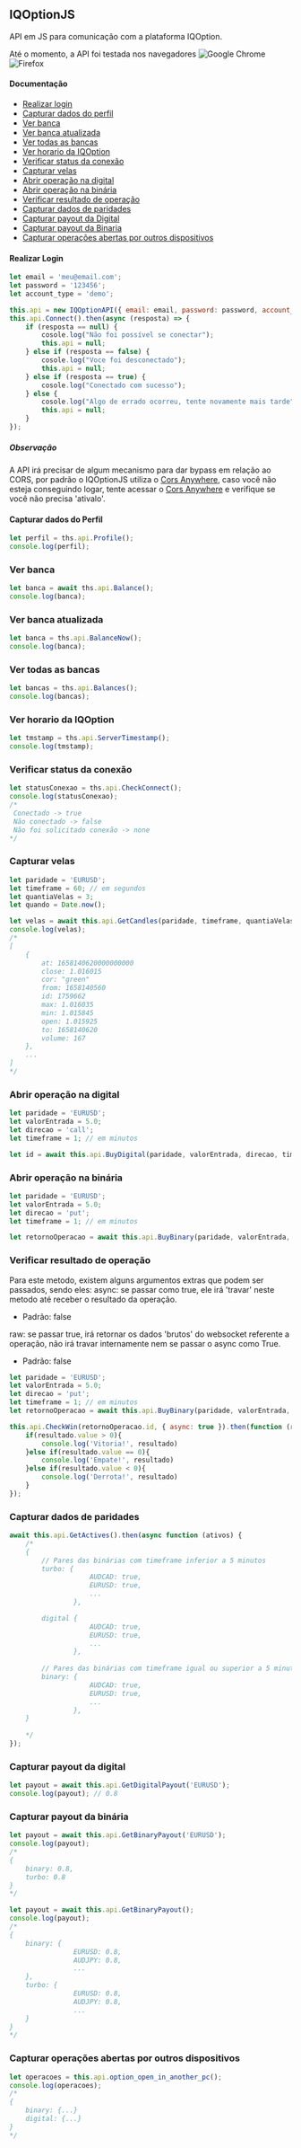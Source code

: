 ## IQOptionJS

API em JS para comunicação com a plataforma IQOption.

Até o momento, a API foi testada nos navegadores ![Google Chrome](https://img.shields.io/badge/Google%20Chrome-4285F4?style=for-the-badge&logo=GoogleChrome&logoColor=white) ![Firefox](https://img.shields.io/badge/Firefox-FF7139?style=for-the-badge&logo=Firefox-Browser&logoColor=white)

#### Documentação
   - [Realizar login](#realizar-login)
   - [Capturar dados do perfil](#capturar-dados-do-perfil)
   - [Ver banca](#ver-banca)
   - [Ver banca atualizada](#ver-banca-atualizada)
   - [Ver todas as bancas](#ver-todas-as-bancas)
   - [Ver horario da IQOption](#ver-horario-da-iqoption)
   - [Verificar status da conexão](#verificar-status-da-conexão)
   - [Capturar velas](#capturar-velas)
   - [Abrir operação na digital](#abrir-operação-na-digital)
   - [Abrir operação na binária](#abrir-operação-na-binária)
   - [Verificar resultado de operação](#verificar-resultado-de-operação)
   - [Capturar dados de paridades](#capturar-dados-de-paridades)
   - [Capturar payout da Digital](#capturar-payout-da-digital)
   - [Capturar payout da Binaria](#capturar-payout-da-binária)
   - [Capturar operações abertas por outros dispositivos](#capturar-operações-abertas-por-outros-dispositivos)

#### Realizar Login
``` javascript
let email = 'meu@email.com';
let password = '123456';
let account_type = 'demo';

this.api = new IQOptionAPI({ email: email, password: password, account_type: account_type, });
this.api.Connect().then(async (resposta) => {
    if (resposta == null) {
        cosole.log("Não foi possível se conectar");
        this.api = null;
    } else if (resposta == false) {
        cosole.log("Voce foi desconectado");
        this.api = null;
    } else if (resposta == true) {
        cosole.log("Conectado com sucesso");
    } else {
        cosole.log("Algo de errado ocorreu, tente novamente mais tarde");
        this.api = null;
    }
});
```

 ##### Observação
 A API irá precisar de algum mecanismo para dar bypass em relação ao CORS, por padrão o IQOptionJS utiliza o [Cors Anywhere](https://cors-anywhere.herokuapp.com/), caso você não esteja conseguindo logar, tente acessar o [Cors Anywhere](https://cors-anywhere.herokuapp.com/) e verifique se você não precisa 'ativalo'.

#### Capturar dados do Perfil
``` javascript
let perfil = ths.api.Profile();
console.log(perfil);
```

### Ver banca
``` javascript
let banca = await ths.api.Balance();
console.log(banca);
```

### Ver banca atualizada
``` javascript
let banca = ths.api.BalanceNow();
console.log(banca);
```

### Ver todas as bancas
``` javascript
let bancas = ths.api.Balances();
console.log(bancas);
```

### Ver horario da IQOption
``` javascript
let tmstamp = ths.api.ServerTimestamp();
console.log(tmstamp);
```

### Verificar status da conexão
``` javascript
let statusConexao = ths.api.CheckConnect();
console.log(statusConexao);
/*
 Conectado -> true
 Não conectado -> false
 Não foi solicitado conexão -> none
*/

```

### Capturar velas
``` javascript
let paridade = 'EURUSD';
let timeframe = 60; // em segundos
let quantiaVelas = 3;
let quando = Date.now();

let velas = await this.api.GetCandles(paridade, timeframe, quantiaVelas, quando);
console.log(velas);
/*
[
    {
        at: 1658140620000000000
        close: 1.016015
        cor: "green"
        from: 1658140560
        id: 1759662
        max: 1.016035
        min: 1.015845
        open: 1.015925
        to: 1658140620
        volume: 167
    },
    ...
]
*/

```

### Abrir operação na digital
``` javascript
let paridade = 'EURUSD';
let valorEntrada = 5.0;
let direcao = 'call';
let timeframe = 1; // em minutos

let id = await this.api.BuyDigital(paridade, valorEntrada, direcao, timeframe);
```

### Abrir operação na binária
``` javascript
let paridade = 'EURUSD';
let valorEntrada = 5.0;
let direcao = 'put';
let timeframe = 1; // em minutos

let retornoOperacao = await this.api.BuyBinary(paridade, valorEntrada, direcao, timeframe);
```

### Verificar resultado de operação
Para este metodo, existem alguns argumentos extras que podem ser passados, sendo eles:
async: se passar como true, ele irá 'travar' neste metodo até receber o resultado da operação.
* Padrão: false

raw: se passar true, irá retornar os dados 'brutos' do websocket referente a operação, não irá travar internamente nem se passar o async como True.
* Padrão: false

``` javascript
let paridade = 'EURUSD';
let valorEntrada = 5.0;
let direcao = 'put';
let timeframe = 1; // em minutos
let retornoOperacao = await this.api.BuyBinary(paridade, valorEntrada, direcao, timeframe);

this.api.CheckWin(retornoOperacao.id, { async: true }).then(function (resultado) {
    if(resultado.value > 0){
        console.log('Vitoria!', resultado)
    }else if(resultado.value == 0){
        console.log('Empate!', resultado)
    }else if(resultado.value < 0){
        console.log('Derrota!', resultado)
    }
});
```

### Capturar dados de paridades
``` javascript
await this.api.GetActives().then(async function (ativos) {
    /*
    {
        // Pares das binárias com timeframe inferior a 5 minutos
        turbo: {
                    AUDCAD: true,
                    EURUSD: true,
                    ...
                },

        digital {
                    AUDCAD: true,
                    EURUSD: true,
                    ...
                },
            
        // Pares das binárias com timeframe igual ou superior a 5 minutos
        binary: {
                    AUDCAD: true,
                    EURUSD: true,
                    ...
                },
    }
    
    */        
});
```

### Capturar payout da digital
``` javascript
let payout = await this.api.GetDigitalPayout('EURUSD');
console.log(payout); // 0.8
```

### Capturar payout da binária
``` javascript
let payout = await this.api.GetBinaryPayout('EURUSD');
console.log(payout);
/*
{
    binary: 0.8,
    turbo: 0.8
}
*/

let payout = await this.api.GetBinaryPayout();
console.log(payout);
/*
{
    binary: {
                EURUSD: 0.8,
                AUDJPY: 0.8,
                ...
    },
    turbo: {
                EURUSD: 0.8,
                AUDJPY: 0.8,
                ...
    }
}
*/
```

### Capturar operações abertas por outros dispositivos
``` javascript
let operacoes = this.api.option_open_in_another_pc();
console.log(operacoes);
/*
{
    binary: {...}
    digital: {...}
}
*/
```
